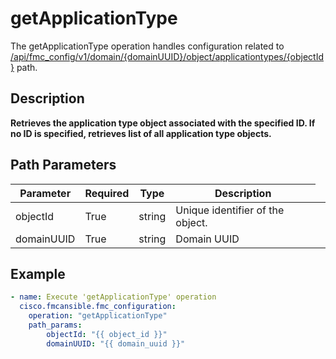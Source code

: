 # getApplicationType

The getApplicationType operation handles configuration related to [/api/fmc_config/v1/domain/{domainUUID}/object/applicationtypes/{objectId}](/paths//api/fmc_config/v1/domain/{domain_uuid}/object/applicationtypes/{object_id}.md) path.&nbsp;
## Description
**Retrieves the application type object associated with the specified ID. If no ID is specified, retrieves list of all application type objects.**

## Path Parameters
| Parameter | Required | Type | Description |
| --------- | -------- | ---- | ----------- |
| objectId | True | string <td colspan=3> Unique identifier of the object. |
| domainUUID | True | string <td colspan=3> Domain UUID |

## Example
```yaml
- name: Execute 'getApplicationType' operation
  cisco.fmcansible.fmc_configuration:
    operation: "getApplicationType"
    path_params:
        objectId: "{{ object_id }}"
        domainUUID: "{{ domain_uuid }}"

```